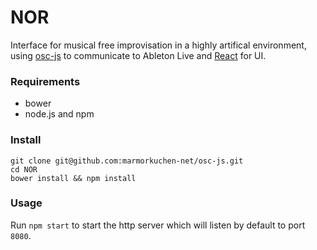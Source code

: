 NOR
===

Interface for musical free improvisation in a highly artifical environment, using [osc-js](https://github.com/marmorkuchen-net/osc-js) to communicate to Ableton Live and [React](https://facebook.github.io/react/) for UI.

### Requirements

* bower
* node.js and npm

### Install

```
git clone git@github.com:marmorkuchen-net/osc-js.git
cd NOR
bower install && npm install
```

### Usage

Run `npm start` to start the http server which will listen by default to port `8080`.
